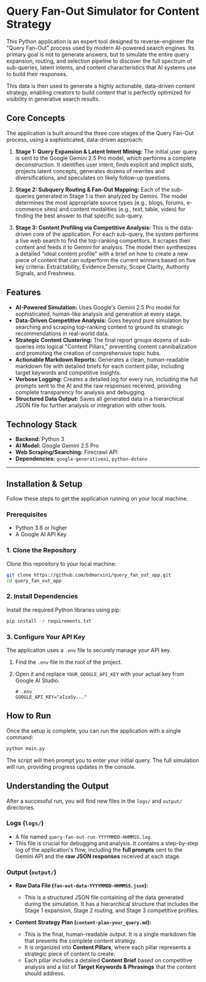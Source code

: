 # Query Fan-Out Simulator for Content Strategy

This Python application is an expert tool designed to reverse-engineer the "Query Fan-Out" process used by modern AI-powered search engines. Its primary goal is not to generate answers, but to simulate the entire query expansion, routing, and selection pipeline to discover the full spectrum of sub-queries, latent intents, and content characteristics that AI systems use to build their responses.

This data is then used to generate a highly actionable, data-driven content strategy, enabling creators to build content that is perfectly optimized for visibility in generative search results.

## Core Concepts

The application is built around the three core stages of the Query Fan-Out process, using a sophisticated, data-driven approach:

1.  **Stage 1: Query Expansion & Latent Intent Mining:** The initial user query is sent to the Google Gemini 2.5 Pro model, which performs a complete deconstruction. It identifies user intent, finds explicit and implicit slots, projects latent concepts, generates dozens of rewrites and diversifications, and speculates on likely follow-up questions.

2.  **Stage 2: Subquery Routing & Fan-Out Mapping:** Each of the sub-queries generated in Stage 1 is then analyzed by Gemini. The model determines the most appropriate source types (e.g., blogs, forums, e-commerce sites) and content modalities (e.g., text, table, video) for finding the best answer to that specific sub-query.

3.  **Stage 3: Content Profiling via Competitive Analysis:** This is the data-driven core of the application. For each sub-query, the system performs a live web search to find the top-ranking competitors. It scrapes their content and feeds it to Gemini for analysis. The model then synthesizes a detailed "ideal content profile" with a brief on how to create a new piece of content that can outperform the current winners based on five key criteria: Extractability, Evidence Density, Scope Clarity, Authority Signals, and Freshness.

## Features

-   **AI-Powered Simulation:** Uses Google's Gemini 2.5 Pro model for sophisticated, human-like analysis and generation at every stage.
-   **Data-Driven Competitive Analysis:** Goes beyond pure simulation by searching and scraping top-ranking content to ground its strategic recommendations in real-world data.
-   **Strategic Content Clustering:** The final report groups dozens of sub-queries into logical "Content Pillars," preventing content cannibalization and promoting the creation of comprehensive topic hubs.
-   **Actionable Markdown Reports:** Generates a clean, human-readable markdown file with detailed briefs for each content pillar, including target keywords and competitive insights.
-   **Verbose Logging:** Creates a detailed log for every run, including the full prompts sent to the AI and the raw responses received, providing complete transparency for analysis and debugging.
-   **Structured Data Output:** Saves all generated data in a hierarchical JSON file for further analysis or integration with other tools.

## Technology Stack

-   **Backend:** Python 3
-   **AI Model:** Google Gemini 2.5 Pro
-   **Web Scraping/Searching:** Firecrawl API
-   **Dependencies:** `google-generativeai`, `python-dotenv`

---

## Installation & Setup

Follow these steps to get the application running on your local machine.

### Prerequisites

-   Python 3.8 or higher
-   A Google AI API Key

### 1. Clone the Repository

Clone this repository to your local machine:
```bash
git clone https://github.com/bdmarvin1/query_fan_out_app.git
cd query_fan_out_app
```

### 2. Install Dependencies

Install the required Python libraries using pip:
```bash
pip install -r requirements.txt
```

### 3. Configure Your API Key

The application uses a `.env` file to securely manage your API key.

1.  Find the `.env` file in the root of the project.
2.  Open it and replace `YOUR_GOOGLE_API_KEY` with your actual key from Google AI Studio.

    ```
    # .env
    GOOGLE_API_KEY="aIzaSy..."
    ```

## How to Run

Once the setup is complete, you can run the application with a single command:

```bash
python main.py
```

The script will then prompt you to enter your initial query. The full simulation will run, providing progress updates in the console.

## Understanding the Output

After a successful run, you will find new files in the `logs/` and `output/` directories.

### Logs (`logs/`)

-   A file named `query-fan-out-run-YYYYMMDD-HHMMSS.log`.
-   This file is crucial for debugging and analysis. It contains a step-by-step log of the application's flow, including the **full prompts** sent to the Gemini API and the **raw JSON responses** received at each stage.

### Output (`output/`)

-   **Raw Data File (`fan-out-data-YYYYMMDD-HHMMSS.json`):**
    -   This is a structured JSON file containing *all* the data generated during the simulation. It has a hierarchical structure that includes the Stage 1 expansion, Stage 2 routing, and Stage 3 competitive profiles.

-   **Content Strategy Plan (`content-plan-your_query.md`):**
    -   This is the final, human-readable output. It is a single markdown file that presents the complete content strategy.
    -   It is organized into **Content Pillars**, where each pillar represents a strategic piece of content to create.
    -   Each pillar includes a detailed **Content Brief** based on competitive analysis and a list of **Target Keywords & Phrasings** that the content should address.
